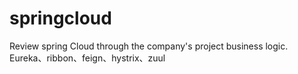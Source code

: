 # springcloud
 Review spring Cloud through the company's project business logic.
Eureka、ribbon、feign、hystrix、zuul
